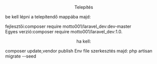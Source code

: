 <p align="center">Telepítés</p>

be kell lépni a telepítendő mappába majd:</br>

fejlesztői:composer require motto001/laravel_dev:dev-master </br>
Egyes verzió:composer require motto001/laravel_dev:1.0.</br>
<p align="center">ha kell:</p>composer update,vendor publish
Env file szerkesztés majd: php artisan migrate --seed

